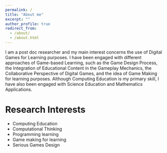 ```yaml
---
permalink: /
title: "About me"
excerpt: ""
author_profile: true
redirect_from: 
  - /about/
  - /about.html
---
```




I am a post doc researcher and my main interest concerns the use of Digital Games for Learning purposes. I have been engaged with different approaches of Game-based Learning, such as the Game Design Process, the Integration of Educational Content in the Gameplay Mechanics, the Collaborative Perspective of Digital Games, and the idea of Game Making for learning purposes. Although Computing Education is my primary skill, I have also been engaged with Science Education and Mathematics Applications.

Research Interests
======
 
- Computing Education
- Computational Thinking
- Programming learning
- Game making for learning
- Serious Games Design

